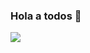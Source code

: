 ### Hola a todos 👋
![](https://images.cooltext.com/5508903.png)
<!--
**vcesar454/vcesar454** is a ✨ _special_ ✨ repository because its `README.md` (this file) appears on your GitHub profile.



- 🔭 Estudiante de la carrera de TIC en el Instituto Tecnológico de Tijuana.
- 🌱 Actualmente estoy estudiando para la certificación CCNA de Cisco.
- 👯 Me gusta mucho manejar equipos de Cisco y todo lo que tiene que ver con equipos de red
- 🤔 Lenguajes de programación que conozco: C#, PHP, Python 3, Java y VB.
- 💬 Algunas cosas que me interesan: Docker, Raspberry Pi, 
- 📫 
- 😄 Fuertes: Redes, Cisco IOS, Edición de vídeo, Packet Tracert y 
- ⚡ Fun fact: 
-->
